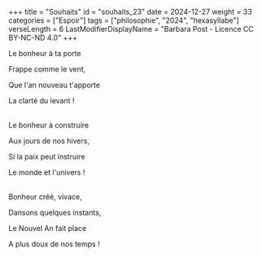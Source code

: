 +++
title = "Souhaits"
id = "souhaits_23"
date = 2024-12-27
weight = 33
categories = ["Espoir"]
tags = ["philosophie", "2024", "hexasyllabe"]
verseLength = 6
LastModifierDisplayName = "Barbara Post - Licence CC BY-NC-ND 4.0"
+++

Le bonheur à ta porte

Frappe comme le vent,

Que l'an nouveau t'apporte

La clarté du levant !

 \
Le bonheur à construire

Aux jours de nos hivers,

Si la paix peut instruire

Le monde et l'univers !

 \
Bonheur créé, vivace,

Dansons quelques instants,

Le Nouvel An fait place

A plus doux de nos temps !
